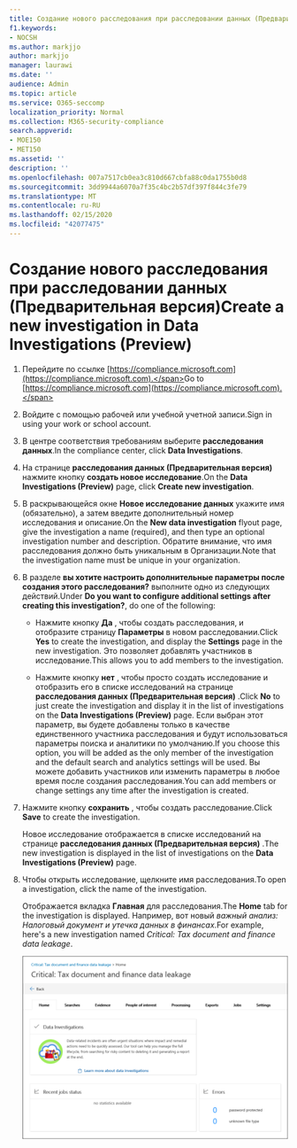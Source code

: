 ```yaml
---
title: Создание нового расследования при расследовании данных (Предварительная версия)
f1.keywords:
- NOCSH
ms.author: markjjo
author: markjjo
manager: laurawi
ms.date: ''
audience: Admin
ms.topic: article
ms.service: O365-seccomp
localization_priority: Normal
ms.collection: M365-security-compliance
search.appverid:
- MOE150
- MET150
ms.assetid: ''
description: ''
ms.openlocfilehash: 007a7517cb0ea3c810d667cbfa88c0da1755b0d8
ms.sourcegitcommit: 3dd9944a6070a7f35c4bc2b57df397f844c3fe79
ms.translationtype: MT
ms.contentlocale: ru-RU
ms.lasthandoff: 02/15/2020
ms.locfileid: "42077475"
---
```

# <a name="create-a-new-investigation-in-data-investigations-preview"></a><span data-ttu-id="b9b3a-102">Создание нового расследования при расследовании данных (Предварительная версия)</span><span class="sxs-lookup"><span data-stu-id="b9b3a-102">Create a new investigation in Data Investigations (Preview)</span></span>

1. <span data-ttu-id="b9b3a-103">Перейдите по ссылке [https://compliance.microsoft.com](https://compliance.microsoft.com).</span><span class="sxs-lookup"><span data-stu-id="b9b3a-103">Go to [https://compliance.microsoft.com](https://compliance.microsoft.com).</span></span>
    
2. <span data-ttu-id="b9b3a-104">Войдите с помощью рабочей или учебной учетной записи.</span><span class="sxs-lookup"><span data-stu-id="b9b3a-104">Sign in using your work or school account.</span></span>
    
3. <span data-ttu-id="b9b3a-105">В центре соответствия требованиям выберите **расследования данных**.</span><span class="sxs-lookup"><span data-stu-id="b9b3a-105">In the compliance center, click **Data Investigations**.</span></span>
 
4. <span data-ttu-id="b9b3a-106">На странице **расследования данных (Предварительная версия)** нажмите кнопку **создать новое исследование**.</span><span class="sxs-lookup"><span data-stu-id="b9b3a-106">On the **Data Investigations (Preview)** page, click **Create new investigation**.</span></span>
    
5. <span data-ttu-id="b9b3a-107">В раскрывающейся окне **Новое исследование данных** укажите имя (обязательно), а затем введите дополнительный номер исследования и описание.</span><span class="sxs-lookup"><span data-stu-id="b9b3a-107">On the **New data investigation** flyout page, give the investigation a name (required), and then type an optional investigation number and description.</span></span> <span data-ttu-id="b9b3a-108">Обратите внимание, что имя расследования должно быть уникальным в Организации.</span><span class="sxs-lookup"><span data-stu-id="b9b3a-108">Note that the investigation name must be unique in your organization.</span></span>

6. <span data-ttu-id="b9b3a-109">В разделе **вы хотите настроить дополнительные параметры после создания этого расследования?** выполните одно из следующих действий.</span><span class="sxs-lookup"><span data-stu-id="b9b3a-109">Under **Do you want to configure additional settings after creating this investigation?**, do one of the following:</span></span>

    - <span data-ttu-id="b9b3a-110">Нажмите кнопку **Да** , чтобы создать расследования, и отобразите страницу **Параметры** в новом расследовании.</span><span class="sxs-lookup"><span data-stu-id="b9b3a-110">Click **Yes** to create the investigation, and display the **Settings** page in the new investigation.</span></span> <span data-ttu-id="b9b3a-111">Это позволяет добавлять участников в исследование.</span><span class="sxs-lookup"><span data-stu-id="b9b3a-111">This allows you to add members to the investigation.</span></span>
    
    - <span data-ttu-id="b9b3a-112">Нажмите кнопку **нет** , чтобы просто создать исследование и отобразить его в списке исследований на странице **расследования данных (Предварительная версия)** .</span><span class="sxs-lookup"><span data-stu-id="b9b3a-112">Click **No** to just create the investigation and display it in the list of investigations on the **Data Investigations (Preview)** page.</span></span> <span data-ttu-id="b9b3a-113">Если выбран этот параметр, вы будете добавлены только в качестве единственного участника расследования и будут использоваться параметры поиска и аналитики по умолчанию.</span><span class="sxs-lookup"><span data-stu-id="b9b3a-113">If you choose this option, you will be added as the only member of the investigation and the default search and analytics settings will be used.</span></span> <span data-ttu-id="b9b3a-114">Вы можете добавить участников или изменить параметры в любое время после создания расследования.</span><span class="sxs-lookup"><span data-stu-id="b9b3a-114">You can add members or change settings any time after the investigation is created.</span></span>

7. <span data-ttu-id="b9b3a-115">Нажмите кнопку **сохранить** , чтобы создать расследование.</span><span class="sxs-lookup"><span data-stu-id="b9b3a-115">Click **Save** to create the investigation.</span></span>

    <span data-ttu-id="b9b3a-116">Новое исследование отображается в списке исследований на странице **расследования данных (Предварительная версия)** .</span><span class="sxs-lookup"><span data-stu-id="b9b3a-116">The new investigation is displayed in the list of investigations on the **Data Investigations (Preview)** page.</span></span> 

8. <span data-ttu-id="b9b3a-117">Чтобы открыть исследование, щелкните имя расследования.</span><span class="sxs-lookup"><span data-stu-id="b9b3a-117">To open a investigation, click the name of the investigation.</span></span> 

    <span data-ttu-id="b9b3a-118">Отображается вкладка **Главная** для расследования.</span><span class="sxs-lookup"><span data-stu-id="b9b3a-118">The **Home** tab for the investigation is displayed.</span></span> <span data-ttu-id="b9b3a-119">Например, вот новый *важный анализ: Налоговый документ и утечка данных в финансах*.</span><span class="sxs-lookup"><span data-stu-id="b9b3a-119">For example, here's a new investigation named *Critical: Tax document and finance data leakage*.</span></span>

    ![Вкладка "Главная" для нового исследования при расследовании данных](../media/NewDataInvestigations.png)
